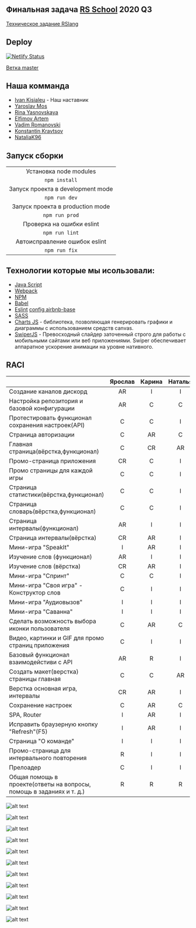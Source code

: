 ## Финальная задача [RS School](https://rs.school/) 2020 Q3
[Техническое задание RSlang](https://github.com/rolling-scopes-school/tasks/blob/master/tasks/rslang/rslang.md)

## Deploy
[![Netlify Status](https://api.netlify.com/api/v1/badges/3c4a0252-d0a6-4ff5-9e4b-315f1b80b80d/deploy-status)](https://rslang-team9-yaroslavbig.netlify.app)

[Ветка master](https://rslang-team9-yaroslavbig.netlify.app)

## Наша комманда
* [Ivan Kisialeu](https://github.com/ikisialiou) - Наш наставник
* [Yaroslav Mos](https://github.com/YaroslavBIG)
* [Rina Yasnovskaya](https://github.com/RinaYasnovskaya)
* [Elfimov Artem](https://github.com/ElfimovArtem)
* [Vadim Romanovski](https://github.com/VadimRomanovski)
* [Konstantin Kravtsov](https://github.com/Yeeeeee1)
* [NataliaK96](https://github.com/NataliaK96)

## Запуск сборки 

|                                                 |
|:-----------------------------------------------:|
|Установка node modules                           |
|`npm install`                                    |
|Запуск проекта в development mode                |
|`npm run dev`                                    |
|Запуск проекта в  production mode                |
|`npm run prod`                                   |
|Проверка на ошибки eslint                        |
|`npm run lint`                                   |
|Автоисправление ошибок eslint                    |
|`npm run fix`                                    |

## Технологии которые мы исользовали:

* [Java Script](https://developer.mozilla.org/ru/docs/Learn/Getting_started_with_the_web/JavaScript_basics)
* [Webpack](https://webpack.js.org/)
* [NPM](https://www.npmjs.com/)
* [Babel](https://babeljs.io/)
* [Eslint](https://eslint.org/)  [config airbnb-base](https://github.com/airbnb/javascript)
* [SASS](https://sass-scss.ru/)
* [Charts JS](https://www.chartjs.org/) - библиотека, позволяющая генерировать графики и диаграммы с использованием средств canvas.
* [SwiperJS](https://swiperjs.com/) - Превосходный слайдер заточенный строго для работы с мобильными сайтами или веб приложениями. Swiper обеспечивает аппаратное ускорение анимации на уровне нативного.
 
## RACI
|                                                 | Ярослав  |  Карина  | Наталья  |  Артём   |  Вадим   |Константин|   Иван   |
|:----------------------------------------------- |:--------:|:--------:|:--------:|:--------:|:--------:|:--------:|:--------:|
|Создание каналов дискорд                         |AR        |I         |I         |I         |I         |I         |I         |
|Настройка репозитория и базовой конфигурации     |AR        |C         |C         |C         |C         |C         |C         |
|Протестировать функционал сохранения настроек(API)|C        |C         |I         |I         |I         |I         |I         |
|Страница авторизации                             |C         |AR        |C         |I         |I         |I         |C         |
|Главная страница(вёрстка,функционал)             |С         |СR        |AR        |I         |I         |I         |C         |
|Промо-страница приложения                        |CR        |C         |I         |I         |I         |AR        |I         |
|Промо страницы для каждой игры                   |C         |C         |I         |I         |I         |AR        |I         |
|Страница статистики(вёрстка,функционал)          |C         |C         |I         |AR        |I         |I         |C         |
|Страница словарь(вёрстка,функционал)             |C         |C         |I         |I         |AR        |I         |I         |
|Страница интервалы(функционал)                   |AR        |I         |I         |I         |I         |I         |C         |
|Страница интервалы(вёрстка)                      |CR        |AR        |I         |I         |I         |I         |I         |
|Мини-игра "SpeakIt"                              |I         |AR        |I         |I         |I         |I         |I         |
|Изучение слов (функционал)                       |AR        |I         |I         |I         |I         |I         |I         |
|Изучение слов (вёрстка)                          |CR        |AR        |I         |I         |I         |I         |I         |
|Мини-игра "Спринт"                               |C         |C         |I         |AR        |I         |I         |I         |
|Мини-игра "Своя игра" - Конструктор слов         |C         |I         |I         |I         |I         |AR        |I         |
|Мини-игра "Аудиовызов"                           |I         |I         |I         |I         |AR        |I         |I         |
|Мини-игра "Саванна"                              |I         |I         |I         |AR        |I         |I         |I         |
|Сделать возможность выбора иконки пользователя   |C         |AR        |C         |I         |I         |I         |C         |
|Видео, картинки и GIF для промо страниц приложения|C        |I         |I         |I         |I         |AR        |I         |
|Базовый функционал взаимодейстиви с API          |AR        |R         |I         |C         |C         |I         |C         |
|Создать макет(верстка) страницы главная          |C         |C         |AR        |I         |I         |I         |C         |
|Верстка основная игра, интервалы                 |CR        |AR        |I         |I         |I         |I         |I         |
|Сохранение настроек                              |С         |AR        |C         |I         |I         |I         |C         |
|SPA, Router                                      |I         |AR        |I         |I         |I         |I         |C         |
|Исправить браузерную кнопку "Refresh"(F5)        |I         |AR        |I         |I         |I         |I         |C         |
|Страница "О команде"                             |I         |I         |I         |AR        |I         |I         |I         |
|Промо-страница для интервального повторения      |R         |I         |I         |I         |I         |AR        |I         |
|Прелоадер                                        |C         |I         |I         |I         |AR        |I         |I         |
|Общая помощь в проекте(ответы на вопросы, помощь в заданиях и т. д.)|R        |R        |R        |R        |R        |R        |R        |

![alt text](https://downloader.disk.yandex.ru/preview/24898c5b27c69c02d025113b778d1bcdd550e957305e0fefa084094f660f3ef3/5f17ad03/swerEMxl5XES6_DzgsERu32Tc7BQjZxI0utGUj6q2CuKLHI09FT-y_hsveX-lCEjT569E69djZFMgphKv4wgKg==?uid=0&filename=2020-07-22_02-04-09.png&disposition=inline&hash=&limit=0&content_type=image%2Fpng&tknv=v2&owner_uid=15663275&size=2048x2048 "Главная страница приложения")

![alt text](https://downloader.disk.yandex.ru/preview/a8c15824342cd387fef15f051838ed77cb8905442ca25247b39c54d428b9c45e/5f17ae2d/qNhsNvTAt2p9T1Q8YP8Ofr7jWdgzYb8wLUVu7L2pc4w4fF3lISgQu-ROYOHfnSxlQHp3LTncE-boLwkGSZllDQ==?uid=0&filename=2020-07-22_02-10-34.png&disposition=inline&hash=&limit=0&content_type=image%2Fpng&tknv=v2&owner_uid=15663275&size=2048x2048 "Словарь")

![alt text](https://downloader.disk.yandex.ru/preview/cf57ac26d63ca7f5a92a1bf4fc0c6664759a959b060602b04ab84f27ba109596/5f17aed5/ZYgYl9aksG9vWzyQKH-JQBy4Ciw8AsG6Bcy_DdMD06F96z_JHyvzipgYNBbtOXx0N2tCC5oMPj2q3W5eennAtA==?uid=0&filename=2020-07-22_02-13-14.png&disposition=inline&hash=&limit=0&content_type=image%2Fpng&tknv=v2&owner_uid=15663275&size=2048x2048 "Статистика")

![alt text](https://downloader.disk.yandex.ru/preview/a8eca64fac98850686b0c299cc6db8b1fd95dc0bcfb74c0747019d89094d38e9/5f17af34/AG6Wrhw6cBQPs4PAOFRGs9Cq1TQYWUSAvG63Vmx0Iuw50jkBh-qQttKkCT4MFL_Bcq0-zw14Vku2D31_IA81cA==?uid=0&filename=2020-07-22_02-14-52.png&disposition=inline&hash=&limit=0&content_type=image%2Fpng&tknv=v2&owner_uid=15663275&size=2048x2048 "Настройки приложения")


![alt text](https://downloader.disk.yandex.ru/preview/4e85d89dd3b8a93a906aed470044ef89d7e1b0c4ac03f195bc9d17f847708716/5f17ad5d/q-Ovii8jhT83GB6DDJ5QHkkH0UG31_NYqsZjL2EvZq_-o2DN3BNgkiUytFi5YxO6bcepSUnMWaPF39GpYleZnA==?uid=0&filename=2020-07-22_02-07-01.png&disposition=inline&hash=&limit=0&content_type=image%2Fpng&tknv=v2&owner_uid=15663275&size=2048x2048 "Основная игра")

![alt text](https://downloader.disk.yandex.ru/preview/a8c15824342cd387fef15f051838ed77cb8905442ca25247b39c54d428b9c45e/5f17ae2d/qNhsNvTAt2p9T1Q8YP8Ofr7jWdgzYb8wLUVu7L2pc4w4fF3lISgQu-ROYOHfnSxlQHp3LTncE-boLwkGSZllDQ==?uid=0&filename=2020-07-22_02-10-34.png&disposition=inline&hash=&limit=0&content_type=image%2Fpng&tknv=v2&owner_uid=15663275&size=2048x2048 "Интервальное повторение")

![alt text](https://downloader.disk.yandex.ru/preview/6f382c38793c210551237b5f7ec484d2b95fefd338488116c699f48dec0efa75/5f17af95/Jp3S_RGijsCxi18wKxD6yCiFAMy_cnVpGU9kVD0oYNS3L_y7HZFfl-ow2_6eVXpWLx8N9tsYbE1wSr0WNmzO1A==?uid=0&filename=2020-07-22_02-16-31.png&disposition=inline&hash=&limit=0&content_type=image%2Fpng&tknv=v2&owner_uid=15663275&size=2048x2048 "Speak it")

![alt text](https://downloader.disk.yandex.ru/preview/85ea191b3eb5e71b3c8f80c5bfd29425c863c77f221215e2c8e5add59a96342a/5f17aff1/1MCMTx2H1rCWZec8d775j034mjBkjKwymaUVPE8ZNorFxejKPD-jfPKlIvjuXcFduMX_rEa2z-VCcewdAId9Fg==?uid=0&filename=2020-07-22_02-18-03.png&disposition=inline&hash=&limit=0&content_type=image%2Fpng&tknv=v2&owner_uid=15663275&size=2048x2048 "Саванна")

![alt text](https://downloader.disk.yandex.ru/preview/8421e2d46d8311991c7126b20fabcd60bfb9a2200e4dd7aa88e5d1087709eeab/5f17b043/tGR-fj_NXVUHlXeEU0zIqN7GKa4pnMuJ8B6kBopk7fItpbLNAr7wsaMEeElAasE6LAoabRnHEyG7MEGAQNra9g==?uid=0&filename=2020-07-22_02-19-22.png&disposition=inline&hash=&limit=0&content_type=image%2Fpng&tknv=v2&owner_uid=15663275&size=2048x2048 "Аудирование")

![alt text](https://downloader.disk.yandex.ru/preview/5ebe7adae32f8f476381eb7a7f784fd0687d327d753dcd3cb5032850d31d523f/5f17b090/tdQCCKD40LQi2Gyh3abC0a0-Zxy6OZSai6-XA6Hmi93xomNQxlcGph2b878b09hvWzSCDjXRVxx2iPOza7Z9bA==?uid=0&filename=2020-07-22_02-20-40.png&disposition=inline&hash=&limit=0&content_type=image%2Fpng&tknv=v2&owner_uid=15663275&size=2048x2048 "Спринт")

![alt text](https://downloader.disk.yandex.ru/preview/a5141f34da9df798dab067e6fff05309f5e7172ef4801e271f1d6ebd66c3ce04/5f17b112/xG3nlUfA12eFRMnvC5y4_1gpIfX6pu3k8rrAVDlOphLKprpdiI7ByIBgWK69fYBXbfSy5ZMh_0XlUxVfpsuIpg==?uid=0&filename=2020-07-22_02-22-51.png&disposition=inline&hash=&limit=0&content_type=image%2Fpng&tknv=v2&owner_uid=15663275&size=2048x2048 "Конструктор слов")
